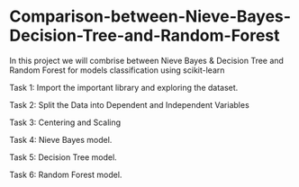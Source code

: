 # Comparison-between-Nieve-Bayes-Decision-Tree-and-Random-Forest

In this project we will combrise between Nieve Bayes & Decision Tree and Random Forest for models classification using scikit-learn

Task 1: Import the important library and exploring the dataset.

Task 2: Split the Data into Dependent and Independent Variables

Task 3: Centering and Scaling

Task 4: Nieve Bayes model.

Task 5: Decision Tree model.

Task 6: Random Forest model.
